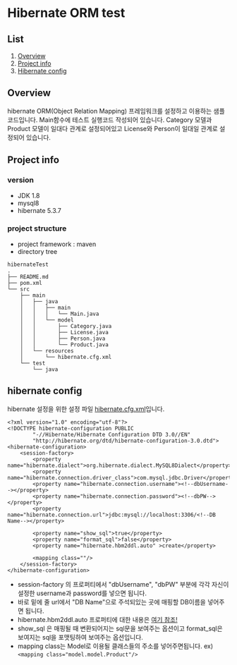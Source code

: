 # Hibernate ORM test

## List
1. [Overview](#overview)
2. [Project info](#project-info)
3. [Hibernate config](#hibernate-config)

## Overview

hibernate ORM(Object Relation Mapping) 프레임워크를 설정하고 이용하는 샘플 코드입니다. Main함수에 테스트 실행코드 작성되어 있습니다.
Category 모델과 Product 모델이 일대다 관계로 설정되어있고 License와 Person이 일대일 관계로 설정되어 있습니다.


## Project info

### version
- JDK 1.8
- mysql8
- hibernate 5.3.7

### project structure
- project framework : maven
- directory tree
```
hibernateTest
.
├── README.md
├── pom.xml
└── src
    ├── main
    │   ├── java
    │   │   ├── main
    │   │   │   └── Main.java
    │   │   └── model
    │   │       ├── Category.java
    │   │       ├── License.java
    │   │       ├── Person.java
    │   │       └── Product.java
    │   └── resources
    │       └── hibernate.cfg.xml
    └── test
        └── java

```


## hibernate config

hibernate 설정을 위한 설정 파일 [hibernate.cfg.xml](https://github.com/NohTaeHwan/Hibernate-sample/blob/master/src/main/resources/hibernate.cfg.xml)입니다.
```
<?xml version="1.0" encoding="utf-8"?>
<!DOCTYPE hibernate-configuration PUBLIC
        "-//Hibernate/Hibernate Configuration DTD 3.0//EN"
        "http://hibernate.org/dtd/hibernate-configuration-3.0.dtd">
<hibernate-configuration>
    <session-factory>
        <property name="hibernate.dialect">org.hibernate.dialect.MySQL8Dialect</property>
        <property name="hibernate.connection.driver_class">com.mysql.jdbc.Driver</property>
        <property name="hibernate.connection.username"><!--dbUsername--></property>
        <property name="hibernate.connection.password"><!--dbPW--></property>
        <property name="hibernate.connection.url">jdbc:mysql://localhost:3306/<!--DB Name--></property>

        <property name="show_sql">true</property>
        <property name="format_sql">false</property>
        <property name="hibernate.hbm2ddl.auto" >create</property>

        <mapping class=""/>
    </session-factory>
</hibernate-configuration>

```
- session-factory 의 프로퍼티에서 "dbUsername", "dbPW" 부분에 각각 자신이 설정한 username과 password를 넣으면 됩니다.
- 바로 밑에 줄 url에서 "DB Name"으로 주석되있는 곳에 매핑할 DB이름을 넣어주면 됩니다.
- hibernate.hbm2ddl.auto 프로퍼티에 대한 내용은 [여기 참조!](https://velog.io/@think2wice/Hibernate-hbm2ddl.auto-%ED%94%84%EB%A1%9C%ED%8D%BC%ED%8B%B0-%EC%84%A4%EC%A0%95)
- show_sql 은 매핑될 때 변환되어지는 sql문을 보여주는 옵션이고 format_sql은 보여지는 sql을 포맷팅하여 보여주는 옵션입니다.
- mapping class는 Model로 이용될 클래스들의 주소를 넣어주면됩니다. ex)`<mapping class="model.model.Product"/>`

